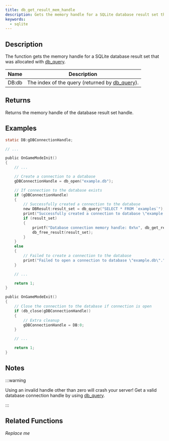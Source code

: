 ```yaml
---
title: db_get_result_mem_handle
description: Gets the memory handle for a SQLite database result set that was allocated with `db_query`.
keywords:
  - sqlite
---
```


<LowercaseNote />

<VersionWarn version='SA-MP 0.3.7 R1' />

## Description

The function gets the memory handle for a SQLite database result set that was allocated with [db_query](db_query).

| Name  | Description                                                |
| ----- | ---------------------------------------------------------- |
| DB:db | The index of the query (returned by [db_query](db_query)). |

## Returns

Returns the memory handle of the database result set handle.

## Examples

```c
static DB:gDBConnectionHandle;

// ...

public OnGameModeInit()
{
    // ...

    // Create a connection to a database
    gDBConnectionHandle = db_open("example.db");

    // If connection to the database exists
    if (gDBConnectionHandle)
    {
        // Successfully created a connection to the database
        new DBResult:result_set = db_query("SELECT * FROM `examples`");
        print("Successfully created a connection to database \"example.db\".");
        if (result_set)
        {
            printf("Database connection memory handle: 0x%x", db_get_result_mem_handle(result_set));
            db_free_result(result_set);
        }
    }
    else
    {
        // Failed to create a connection to the database
        print("Failed to open a connection to database \"example.db\".");
    }

    // ...

    return 1;
}

public OnGameModeExit()
{
    // Close the connection to the database if connection is open
    if (db_close(gDBConnectionHandle))
    {
        // Extra cleanup
        gDBConnectionHandle = DB:0;
    }

    // ...

    return 1;
}
```

## Notes

:::warning

Using an invalid handle other than zero will crash your server! Get a valid database connection handle by using [db_query](db_query).

:::

## Related Functions

_Replace me_
